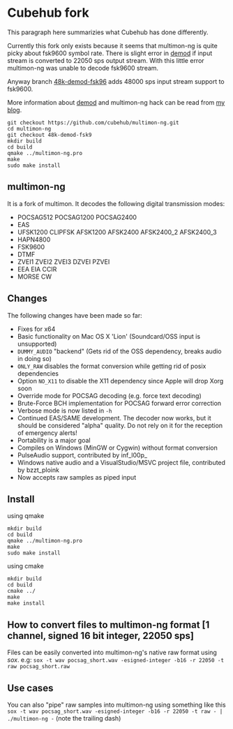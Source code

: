 # Cubehub fork
This paragraph here summarizies what Cubehub has done differently.

Currently this fork only exists because it seems that multimon-ng is quite picky about fsk9600 symbol rate. There is slight error in [demod](https://github.com/andresv/demod) if input stream is converted to 22050 sps output stream. With this little error multimon-ng was unable to decode fsk9600 stream.

Anyway branch [48k-demod-fsk96](https://github.com/cubehub/multimon-ng/tree/48k-demod-fsk96) adds 48000 sps input stream support to fsk9600.

More information about [demod](https://github.com/andresv/demod) and multimon-ng hack can be read from [my blog](http://andres.svbtle.com/pipe-sdr-iq-data-through-fm-demodulator-for-fsk9600-ax25-reception).

```
git checkout https://github.com/cubehub/multimon-ng.git
cd multimon-ng
git checkout 48k-demod-fsk9
mkdir build
cd build
qmake ../multimon-ng.pro
make
sudo make install
```

## multimon-ng
It is a fork of multimon. It decodes the following digital transmission modes:

- POCSAG512 POCSAG1200 POCSAG2400
- EAS
- UFSK1200 CLIPFSK AFSK1200 AFSK2400 AFSK2400_2 AFSK2400_3
- HAPN4800
- FSK9600 
- DTMF
- ZVEI1 ZVEI2 ZVEI3 DZVEI PZVEI
- EEA EIA CCIR
- MORSE CW

## Changes
The following changes have been made so far:
- Fixes for x64
- Basic functionality on Mac OS X 'Lion' (Soundcard/OSS input is unsupported)
- `DUMMY_AUDIO` "backend" (Gets rid of the OSS dependency, breaks audio in doing so)
- `ONLY_RAW` disables the format conversion while getting rid of posix dependencies
- Option `NO_X11` to disable the X11 dependency since Apple will drop Xorg soon
- Override mode for POCSAG decoding (e.g. force text decoding)
- Brute-Force BCH implementation for POCSAG forward error correction
- Verbose mode is now listed in `-h`
- Continued EAS/SAME development. The decoder now works, but it should be considered "alpha" quality. Do not rely on it for the reception of emergency alerts!
- Portability is a major goal
- Compiles on Windows (MinGW or Cygwin) without format conversion
- PulseAudio support, contributed by inf_l00p_
- Windows native audio and a VisualStudio/MSVC project file, contributed by bzzt_ploink
- Now accepts raw samples as piped input

## Install
using qmake

```
mkdir build
cd build
qmake ../multimon-ng.pro
make
sudo make install
```

using cmake

```
mkdir build
cd build
cmake ../
make
make install
```

## How to convert files to multimon-ng format [1 channel, signed 16 bit integer, 22050 sps]
Files can be easily converted into multimon-ng's native raw format using *sox*. e.g:
```sox -t wav pocsag_short.wav -esigned-integer -b16 -r 22050 -t raw pocsag_short.raw```

## Use cases
You can also "pipe" raw samples into multimon-ng using something like this
```sox -t wav pocsag_short.wav -esigned-integer -b16 -r 22050 -t raw - | ./multimon-ng -```
(note the trailing dash)
